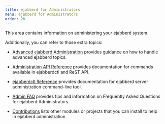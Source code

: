 ```yaml
---
title: ejabberd for Administrators
menu: ejabberd for Administrators
order: 20
---
```


This area contains information on administering your ejabberd system.

Additionally, you can refer to those extra topics:

* [Advanced ejabberd Administration](/admin/guide/) provides guidance on how to
    handle advanced ejabberd topics.

* [Administration API Reference](/developer/ejabberd-api/admin-api/) provides documentation
  for commands available in ejabberdctl and ReST API.

* [ejabberdctl Reference](/admin/ejabberdctl/) provides documentation
  for ejabberd server administration command-line tool.

* [Admin FAQ](/admin/faq/) provides tips and information on Frequently
  Asked Questions for ejabberd Administrators.

* [Contributions](/admin/contrib/) lists other modules or projects that you can install
  to help in ejabberd administration.

